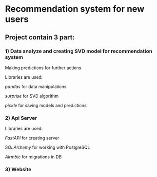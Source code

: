 # Recommendation system for new users

## Project contain 3 part:
### 1) Data analyze and creating SVD model for recommendation system
Making predictions for further actions



Libraries are used:

*pandas* for data manipulations

*surprise* for SVD algorithm

*pickle* for saving models and predictions
### 2) Api Server
Libraries are used:

*FastAPI* for creating server

*SQLAlchemy* for working with PostgreSQL

*Alrmbic* for migrations in DB

### 3) Website
